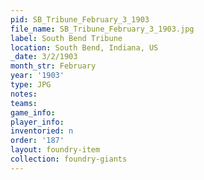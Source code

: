 ```yaml
---
pid: SB_Tribune_February_3_1903
file_name: SB_Tribune_February_3_1903.jpg
label: South Bend Tribune
location: South Bend, Indiana, US
_date: 3/2/1903
month_str: February
year: '1903'
type: JPG
notes: 
teams: 
game_info: 
player_info: 
inventoried: n
order: '187'
layout: foundry-item
collection: foundry-giants
---
```

